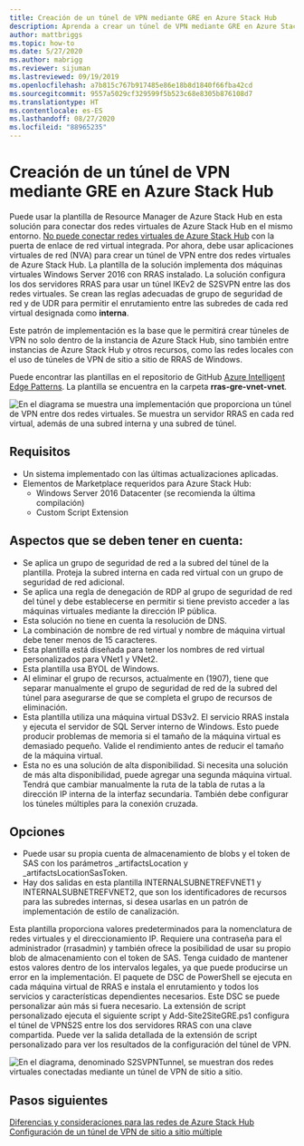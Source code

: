 ```yaml
---
title: Creación de un túnel de VPN mediante GRE en Azure Stack Hub
description: Aprenda a crear un túnel de VPN mediante GRE en Azure Stack Hub.
author: mattbriggs
ms.topic: how-to
ms.date: 5/27/2020
ms.author: mabrigg
ms.reviewer: sijuman
ms.lastreviewed: 09/19/2019
ms.openlocfilehash: a7b815c767b917485e86e18b8d1840f66fba42cd
ms.sourcegitcommit: 9557a5029cf329599f5b523c68e8305b876108d7
ms.translationtype: HT
ms.contentlocale: es-ES
ms.lasthandoff: 08/27/2020
ms.locfileid: "88965235"
---
```

# <a name="how-to-create-a-vpn-tunnel-using-gre-in-azure-stack-hub"></a>Creación de un túnel de VPN mediante GRE en Azure Stack Hub

Puede usar la plantilla de Resource Manager de Azure Stack Hub en esta solución para conectar dos redes virtuales de Azure Stack Hub en el mismo entorno. [No puede conectar redes virtuales de Azure Stack Hub](./azure-stack-network-differences.md) con la puerta de enlace de red virtual integrada. Por ahora, debe usar aplicaciones virtuales de red (NVA) para crear un túnel de VPN entre dos redes virtuales de Azure Stack Hub. La plantilla de la solución implementa dos máquinas virtuales Windows Server 2016 con RRAS instalado. La solución configura los dos servidores RRAS para usar un túnel IKEv2 de S2SVPN entre las dos redes virtuales. Se crean las reglas adecuadas de grupo de seguridad de red y de UDR para permitir el enrutamiento entre las subredes de cada red virtual designada como **interna**. 

Este patrón de implementación es la base que le permitirá crear túneles de VPN no solo dentro de la instancia de Azure Stack Hub, sino también entre instancias de Azure Stack Hub y otros recursos, como las redes locales con el uso de túneles de VPN de sitio a sitio de RRAS de Windows.

Puede encontrar las plantillas en el repositorio de GitHub [Azure Intelligent Edge Patterns](https://github.com/Azure-Samples/azure-intelligent-edge-patterns). La plantilla se encuentra en la carpeta **rras-gre-vnet-vnet**. 

![En el diagrama se muestra una implementación que proporciona un túnel de VPN entre dos redes virtuales. Se muestra un servidor RRAS en cada red virtual, además de una subred interna y una subred de túnel.](./media/azure-stack-network-howto-vpn-tunnel-gre/overview.png)

## <a name="requirements"></a>Requisitos

- Un sistema implementado con las últimas actualizaciones aplicadas. 
- Elementos de Marketplace requeridos para Azure Stack Hub:
    -  Windows Server 2016 Datacenter (se recomienda la última compilación)
    -  Custom Script Extension

## <a name="things-to-consider"></a>Aspectos que se deben tener en cuenta:

- Se aplica un grupo de seguridad de red a la subred del túnel de la plantilla. Proteja la subred interna en cada red virtual con un grupo de seguridad de red adicional.
- Se aplica una regla de denegación de RDP al grupo de seguridad de red del túnel y debe establecerse en permitir si tiene previsto acceder a las máquinas virtuales mediante la dirección IP pública.
- Esta solución no tiene en cuenta la resolución de DNS.
- La combinación de nombre de red virtual y nombre de máquina virtual debe tener menos de 15 caracteres.
- Esta plantilla está diseñada para tener los nombres de red virtual personalizados para VNet1 y VNet2.
- Esta plantilla usa BYOL de Windows.
- Al eliminar el grupo de recursos, actualmente en (1907), tiene que separar manualmente el grupo de seguridad de red de la subred del túnel para asegurarse de que se completa el grupo de recursos de eliminación.
- Esta plantilla utiliza una máquina virtual DS3v2. El servicio RRAS instala y ejecuta el servidor de SQL Server interno de Windows. Esto puede producir problemas de memoria si el tamaño de la máquina virtual es demasiado pequeño. Valide el rendimiento antes de reducir el tamaño de la máquina virtual.
- Esta no es una solución de alta disponibilidad. Si necesita una solución de más alta disponibilidad, puede agregar una segunda máquina virtual. Tendrá que cambiar manualmente la ruta de la tabla de rutas a la dirección IP interna de la interfaz secundaria. También debe configurar los túneles múltiples para la conexión cruzada.

## <a name="options"></a>Opciones

- Puede usar su propia cuenta de almacenamiento de blobs y el token de SAS con los parámetros _artifactsLocation y _artifactsLocationSasToken.
- Hay dos salidas en esta plantilla INTERNALSUBNETREFVNET1 y INTERNALSUBNETREFVNET2, que son los identificadores de recursos para las subredes internas, si desea usarlas en un patrón de implementación de estilo de canalización.

Esta plantilla proporciona valores predeterminados para la nomenclatura de redes virtuales y el direccionamiento IP. Requiere una contraseña para el administrador (rrasadmin) y también ofrece la posibilidad de usar su propio blob de almacenamiento con el token de SAS. Tenga cuidado de mantener estos valores dentro de los intervalos legales, ya que puede producirse un error en la implementación. El paquete de DSC de PowerShell se ejecuta en cada máquina virtual de RRAS e instala el enrutamiento y todos los servicios y características dependientes necesarios. Este DSC se puede personalizar aún más si fuera necesario. La extensión de script personalizado ejecuta el siguiente script y Add-Site2SiteGRE.ps1 configura el túnel de VPNS2S entre los dos servidores RRAS con una clave compartida. Puede ver la salida detallada de la extensión de script personalizado para ver los resultados de la configuración del túnel de VPN.

![En el diagrama, denominado S2SVPNTunnel, se muestran dos redes virtuales conectadas mediante un túnel de VPN de sitio a sitio.](./media/azure-stack-network-howto-vpn-tunnel-gre/s2svpntunnel.png)

## <a name="next-steps"></a>Pasos siguientes

[Diferencias y consideraciones para las redes de Azure Stack Hub](azure-stack-network-differences.md)  
[Configuración de un túnel de VPN de sitio a sitio múltiple](network-howto-vpn-tunnel.md)
